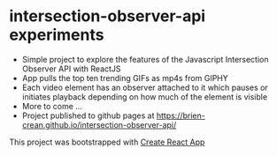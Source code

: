 # intersection-observer-api experiments

- Simple project to explore the features of the Javascript Intersection Observer API with ReactJS
- App pulls the top ten trending GIFs as mp4s from GIPHY
- Each video element has an observer attached to it which pauses or initiates playback depending on how much of the element is visible
- More to come ...
- Project published to github pages at https://brien-crean.github.io/intersection-observer-api/

This project was bootstrapped with [Create React App](https://github.com/facebook/create-react-app)

